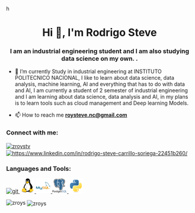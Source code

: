 h<h1 align="center">Hi 👋, I'm Rodrigo Steve</h1>
<h3 align="center">I am an industrial engineering student and I am also studying data science on my own. .</h3>


- 🏫 I’m currently Study in industrial engineering at INSTITUTO POLITECNICO NACIONAL, I like to learn about data science, data analysis, machine learning, AI and everything that has to do with data and AI, I am currently a student of 2 semester of industrial engineering and I am learning about data science, data analysis and AI, in my plans is to learn tools such as cloud management and Deep learning Models.

- 📫 How to reach me **roysteve.nc@gmail.com**

<h3 align="left">Connect with me:</h3>
<p align="left">
<a href="https://twitter.com/zroystv" target="blank"><img align="center" src="https://raw.githubusercontent.com/rahuldkjain/github-profile-readme-generator/master/src/images/icons/Social/twitter.svg" alt="zroystv" height="30" width="40" /></a>
<a href="https://linkedin.com/in/https://www.linkedin.com/in/rodrigo-steve-carrillo-soriega-22451b260/" target="blank"><img align="center" src="https://raw.githubusercontent.com/rahuldkjain/github-profile-readme-generator/master/src/images/icons/Social/linked-in-alt.svg" alt="https://www.linkedin.com/in/rodrigo-steve-carrillo-soriega-22451b260/" height="30" width="40" /></a>
</p>

<h3 align="left">Languages and Tools:</h3>
<p align="left"> <a href="https://git-scm.com/" target="_blank" rel="noreferrer"> <img src="https://www.vectorlogo.zone/logos/git-scm/git-scm-icon.svg" alt="git" width="40" height="40"/> </a> <a href="https://www.linux.org/" target="_blank" rel="noreferrer"> <img src="https://raw.githubusercontent.com/devicons/devicon/master/icons/linux/linux-original.svg" alt="linux" width="40" height="40"/> </a> <a href="https://www.mysql.com/" target="_blank" rel="noreferrer"> <img src="https://raw.githubusercontent.com/devicons/devicon/master/icons/mysql/mysql-original-wordmark.svg" alt="mysql" width="40" height="40"/> </a> <a href="https://www.postgresql.org" target="_blank" rel="noreferrer"> <img src="https://raw.githubusercontent.com/devicons/devicon/master/icons/postgresql/postgresql-original-wordmark.svg" alt="postgresql" width="40" height="40"/> </a> <a href="https://www.python.org" target="_blank" rel="noreferrer"> <img src="https://raw.githubusercontent.com/devicons/devicon/master/icons/python/python-original.svg" alt="python" width="40" height="40"/> </a> </p>

<p><img align="left" src="https://github-readme-stats.vercel.app/api/top-langs?username=zroys&show_icons=true&locale=en&layout=compact" alt="zroys" /></p>

<p>&nbsp;<img align="center" src="https://github-readme-stats.vercel.app/api?username=zroys&show_icons=true&locale=en" alt="zroys" /></p>
